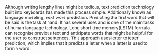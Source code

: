 Although writing lengthy lines might be tedious, text prediction technology built into keyboards has made this process simple. Additionally known as language modeling, next word prediction. Predicting the first word that will be said is the task at hand. It has several uses and is one of the main tasks of human language technology. Long short time memory(LSTM) formula can recognise previous text and anticipate words that might be helpful for the user to construct sentences. This approach uses letter to letter prediction, which implies that  it predicts a letter when a letter is used to form a word.
